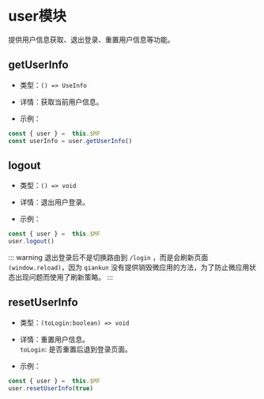 # user模块

提供用户信息获取、退出登录、重置用户信息等功能。

## getUserInfo

- 类型：`() => UseInfo`

- 详情：获取当前用户信息。

- 示例：

``` javascript
const { user } =  this.$MF
const userInfo = user.getUserInfo()
```

## logout

- 类型：`() => void`

- 详情：退出用户登录。

- 示例：

``` javascript
const { user } =  this.$MF
user.logout()
```
::: warning
退出登录后不是切换路由到 `/login` ，而是会刷新页面 `(window.reload)`，因为 `qiankun` 没有提供销毁微应用的方法，为了防止微应用状态出现问题而使用了刷新策略。
:::

## resetUserInfo

- 类型：`(toLogin:boolean) => void`

- 详情：重置用户信息。  
`toLogin`: 是否重置后退到登录页面。

- 示例：

``` javascript
const { user } =  this.$MF
user.resetUserInfo(true)
```

